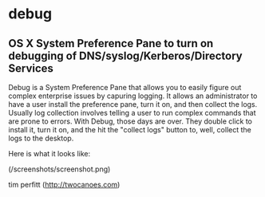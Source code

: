 debug
=====

OS X System Preference Pane to turn on debugging of DNS/syslog/Kerberos/Directory Services
------------------------------------------------------------------------------------------

Debug is a System Preference Pane that allows you to easily figure out complex enterprise issues by capuring logging.  It allows an administrator to have a user install the preference pane, turn it on, and then collect the logs.  Usually log collection involves telling a user to run complex commands that are prone to errors.  With Debug, those days are over.  They double click to install it, turn it on, and the hit the "collect logs" button to, well, collect the logs to the desktop.

Here is what it looks like:

(/screenshots/screenshot.png)

tim perfitt
(http://twocanoes.com)
